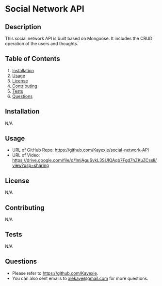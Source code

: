 # Social Network API

## Description
This social network API is built based on Mongoose. It includes the CRUD operation of the users and thoughts.
## Table of Contents
1. [Installation](#installation)
2. [Usage](#usage)
3. [License](#license)
4. [Contributing](#contributing)
5. [Tests](#tests)
6. [Questions](#questions)
## Installation
   N/A
## Usage
   - URL of GitHub Repo: https://github.com/Kayexie/social-network-API
   - URL of Video: https://drive.google.com/file/d/1mjAguSvkL3SUIQAqb7Fgd7hZKuZCssli/view?usp=sharing
## License
   N/A
## Contributing
   N/A
## Tests
   N/A
## Questions
   - Please refer to https://github.com/Kayexie.
   - You can also sent emails to xiekaye@gmail.com for more questions.